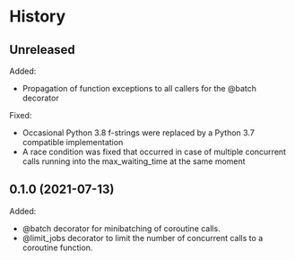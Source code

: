 # History

## Unreleased
Added:
* Propagation of function exceptions to all callers for the @batch decorator

Fixed:
* Occasional Python 3.8 f-strings were replaced by a Python 3.7 compatible implementation
* A race condition was fixed that occurred in case of multiple concurrent calls running into the
  max_waiting_time at the same moment

## 0.1.0 (2021-07-13)
  
Added:
* @batch decorator for minibatching of coroutine calls.
* @limit_jobs decorator to limit the number of concurrent calls to a coroutine function.
